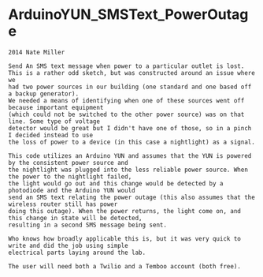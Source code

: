 ArduinoYUN_SMSText_PowerOutage
==============================
    
    2014 Nate Miller
    
    Send An SMS text message when power to a particular outlet is lost. 
    This is a rather odd sketch, but was constructed around an issue where we
    had two power sources in our building (one standard and one based off a backup generator). 
    We needed a means of identifying when one of these sources went off because important equipment 
    (which could not be switched to the other power source) was on that line. Some type of voltage 
    detector would be great but I didn't have one of those, so in a pinch I decided instead to use 
    the loss of power to a device (in this case a nightlight) as a signal. 
    
    This code utilizes an Arduino YUN and assumes that the YUN is powered by the consistent power source and 
    the nightlight was plugged into the less reliable power source. When the power to the nightlight failed, 
    the light would go out and this change would be detected by a photodiode and the Arduino YUN would 
    send an SMS text relating the power outage (this also assumes that the wireless router still has power 
    doing this outage). When the power returns, the light come on, and this change in state will be detected, 
    resulting in a second SMS message being sent. 
    
    Who knows how broadly applicable this is, but it was very quick to write and did the job using simple
    electrical parts laying around the lab.
    
    The user will need both a Twilio and a Temboo account (both free).
